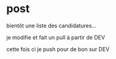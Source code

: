 # post

bientôt une liste des candidatures...

je modifie et fait un pull à partir de DEV

cette fois ci je push pour de bon sur DEV
